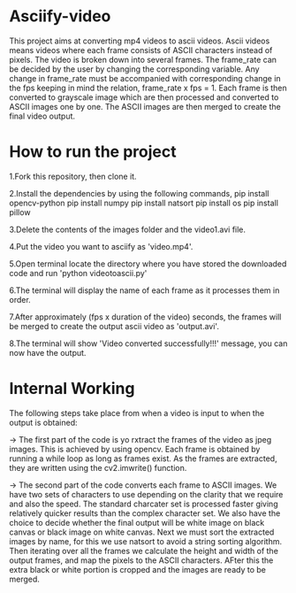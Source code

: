 # Asciify-video
This project aims at converting mp4 videos to ascii videos. Ascii videos means videos where each frame consists of ASCII characters instead of pixels. The video is broken down into several frames. The frame_rate can be decided by the user by changing the corresponding variable. Any change in frame_rate must be accompanied with corresponding change in the fps keeping in mind the relation, frame_rate x fps = 1. Each frame is then converted to grayscale image which are then processed and converted to ASCII images one by one. The ASCII images are then merged to create the final video output.

# How to run the project
1.Fork this repository, then clone it. 

2.Install the dependencies by using the following commands,
        pip install opencv-python
        pip install numpy
        pip install natsort
        pip install os
        pip install pillow
        
3.Delete the contents of the images folder and the video1.avi file. 

4.Put the video you want to asciify as 'video.mp4'.

5.Open terminal locate the directory where you have stored the downloaded code and run 'python videotoascii.py'

6.The terminal will display the name of each frame as it processes them in order.

7.After approximately (fps x duration of the video) seconds, the frames will be merged to create the output ascii video as 'output.avi'.

8.The terminal will show 'Video converted successfully!!!' message, you can now have the output.

# Internal Working
The following steps take place from when a video is input to when the output is obtained:

-> The first part of the code is yo rxtract the frames of the video as jpeg images. This is achieved by using opencv. Each frame is obtained by running a while loop as long as frames exist. As the frames are extracted, they are written using the cv2.imwrite() function.
 
-> The second part of the code converts each frame to ASCII images. We have two sets of characters to use depending on the clarity that we require and also the speed. The standard charcater set is processed faster giving relatively quicker results than the complex character set. We also have the choice to decide whether the final output will be white image on black canvas or black image on white canvas. Next we must sort the extracted images by name, for this we use natsort to avoid a string sorting algorithm. Then iterating over all the frames we calculate the height and width of the output frames, and map the pixels to the ASCII characters. AFter this the extra black or white portion is cropped and the images are ready to be merged.
